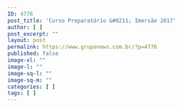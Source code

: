 ```yaml
---
ID: 4776
post_title: 'Curso Preparatório &#8211; Imersão 2017'
author: [ ]
post_excerpt: ""
layout: post
permalink: https://www.gruponews.com.br/?p=4776
published: false
image-xl: ""
image-l: ""
image-sq-l: ""
image-sq-m: ""
categories: [ ]
tags: [ ]
---
```

&nbsp;

&nbsp;